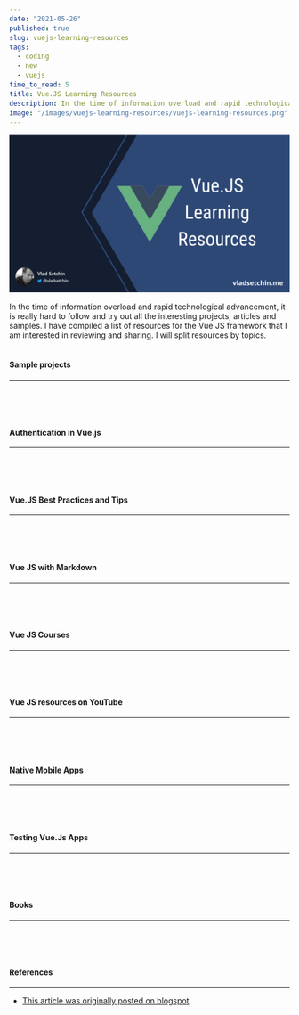 ```yaml
---
date: "2021-05-26"
published: true
slug: vuejs-learning-resources
tags:
  - coding
  - new
  - vuejs
time_to_read: 5
title: Vue.JS Learning Resources
description: In the time of information overload and rapid technological advancement, it is really hard to follow and try out all the interesting projects, articles and samples.
image: "/images/vuejs-learning-resources/vuejs-learning-resources.png"
---
```


<img src="/images/vuejs-learning-resources/vuejs-learning-resources.png" alt="Vue JS Learning Resources"
	title="Vue JS Learning Resources" class="w-100" />

In the time of information overload and rapid technological advancement, it is really hard to follow and try out all the interesting projects, articles and samples. I have compiled a list of resources for the Vue JS framework that I am interested in reviewing and sharing. I will split resources by topics.
<br>
<br>

#### Sample projects

---

  <PostResource
    image="/images/vuejs-learning-resources/p1.png"
    url="https://morioh.com/p/487e3f41ffa3/build-a-live-commenting-system-with-laravel-and-vue-js"
    title="Build a live commenting system with Laravel and Vue.js"
    description="This tutorial will help you build a realtime commenting system with Laravel, Vue.js and Pusher. We’ll create a basic landing page, a comments feed, and a submission form where users can submit comments that will be added to the page and viewable instantly. This tutorial is the Laravel version of this one, and when setting up Vuex and Vue.js you can refer to the same sections in that tutorial."
  />
  <PostResource
    image="/images/vuejs-learning-resources/p2.png"
    url="https://morioh.com/p/332c4fee76d6/build-a-location-based-chatroom-with-firebase-and-vue-js"
    title="Build a Location-based Chatroom with Firebase and Vue.js"
    description="Recently, me and my friend built a location-based chatroom called — Near. People can talk with each other nearby in a web app. We would like to share what we did and how to make it. Please feel free to give us feedback by replying this article."
  />
  <PostResource
    image="/images/vuejs-learning-resources/p3.jpg"
    url="https://school.geekwall.in/p/HyIdIkcgr/vue-pomodoro-time"
    title="Building a Pomodoro Timer with Vue.js"
    description="Building a Pomodoro Timer with Vue.js. How I learned a lot trying to make a timer for a challenge and then determined to make a full featured one."
  />
  <PostResource
    image="/images/vuejs-learning-resources/p4.jpg"
    url="https://scotch.io/tutorials/build-a-secure-to-do-app-with-vuejs-aspnet-core-and-okta"
    title="Build a Secure To-Do App with Vue, ASP.NET Core, and Okta"
    description="I love lists. I keep everything I need to do (too many things, usually) in a big to-do list, and the list helps keep me sane throughout the day. It’s like having a second brain!"
  />
  <PostResource
    image="/images/vuejs-learning-resources/p5.png"
    url="https://www.codewall.co.uk/how-to-create-a-real-time-to-do-list-app-with-vue-vuex-firebase-tutorial/?utm_source=CWTwitter&utm_medium=social"
    title="How To Create a Real Time To Do List App with Vue, Vuex & Firebase Tutorial"
    description="Hello! In this tutorial, we’ll be using Firebase and Vue to create a very simple project that will update your Firestore and your VueJS project in real time. We’re going to be creating a simple to do list before we get started – you need to have NodeJS & NPM installed."
  />
  <PostResource
    image="/images/vuejs-learning-resources/p6.png"
    url="https://morioh.com/p/850b9e640bd5/how-to-drag-and-drop-file-uploads-with-vue-js-and-axios"
    title="How to Drag and Drop File Uploads with Vue.js and Axios"
    description="In this tutorial we are going to combine all of these tricks to make the ultimate file uploader with VueJS and Axios. We will allow users to select any amount of files, remove the ones they don’t, show a preview, and show a status bar for uploading the files."
  />
<br>
<br>
<br>

#### Authentication in Vue.js

---

  <PostResource
    image="/images/vuejs-learning-resources/p7.png"
    url="https://morioh.com/p/4bb19aa8ea3e/how-to-structure-a-vue-project-authentication"
    title="How to structure a Vue project  Authentication"
    description="We will build a simple project that handles authentication and prepare basic scaffolding to use when building the rest of the app."
  />
  <PostResource
    image="/images/vuejs-learning-resources/p8.png"
    url="https://fullstackmark.com/post/16/user-authentication-with-vuejs-aspnet-core-2-and-facebook-login"
    title="User Authentication with Vue.js, ASP.NET Core 2 and Facebook Login"
    description="How to setup JWT authentication with ASP.NET Core 2, Vue.Js, and Facebook OAuth."
  />
  <PostResource
    image="/images/vuejs-learning-resources/p9.jpg"
    url="https://school.geekwall.in/p/ByFQL2EDE/google-oauth2-with-vuejs-and-vert-x"
    title="Google OAuth2 with VueJS and Vert.x"
    description="Create a simple VueJS frontend app running on a Vert.x backend, providing login with Google OAuth2 from scratch"
  />
  <PostResource
    image="/images/vue_js_auth.png"
    url="https://vuejsdevelopers.com/2018/01/08/vue-js-roles-permissions-casl/?utm_source=twitter-vjd&utm_medium=post&utm_campaign=vrp"
    title="Managing User Permissions in a VueJS App"
    description="In authenticated frontend apps, we often want to change what's visible to the user depending on their assigned role. For example, a guest user might be able to see a post, but only a registered user or an admin sees a button to edit that post."
  />
  <PostResource
    image="/images/vuejs-learning-resources/p9.png"
    url="https://morioh.com/p/4c0743fb1ca1"
    title="User Registration and Login with Vue.js and Vuex"
    description="In this tutorial we'll go through an example of how to build a simple user registration and login system using Vue.js and Vuex + Webpack 4.16"
  />
<br>
<br>
<br>

#### Vue.JS Best Practices and Tips

---

  <PostResource
    image="/images/vuejs-learning-resources/p22.png"
    url="https://www.freecodecamp.org/news/common-mistakes-to-avoid-while-working-with-vue-js-10e0b130925b/"
    title="Common mistakes to avoid while working with Vue.js"
    description="In this article, I’d like to share a few common issues that you may have to deal with when working with Vue.js."
  />
  <PostResource
    image="/images/vuejs-learning-resources/p23.png"
    url="https://www.dotnetcurry.com/vuejs/1454/using-vuex-manage-vuejs-state"
    title="Managing Vue state in Vue.js applications with Vuex"
    description="As you write applications with Vue and take advantage of its support for components, you will need to decide how to manage the state of your application..."
  />
  <PostResource
    image="/images/vuejs-learning-resources/p26.png"
    url="https://morioh.com/p/e553f1df2aaf/accessing-the-virtual-dom-using-render-functions-in-vue-js"
    title="Accessing the virtual DOM using render functions in Vue JS"
    description="In this post, we will look at how to use render functions to unleash the power of JavaScript by using templates in Vue."
  />
  <PostResource
    image="/images/vuejs-learning-resources/p25.png"
    url="https://medium.com/@deepaksisodiya/working-with-dynamic-components-in-vue-js-e956a66ee49a"
    title="Working with Dynamic Components in Vue.js"
    description="To understand what is a dynamic component, let's consider an example. Suppose we are developing a commenting platform where user can come and post a comment on the article. Posting of comment for the logged-in and logged-out user is different..."
  />
  <PostResource
    image="/images/vuejs-learning-resources/p26.png"
    url="https://itnext.io/https-medium-com-manuustenko-how-to-avoid-solid-principles-violations-in-vue-js-application-1121a0df6197"
    title="How to avoid SOLID principles violations in Vue. JS application"
    description="In this article I’d like to discuss how can we avoid SOLID principles violation in our Vue.JS project."
  />
  <PostResource
    image="/images/vuejs-learning-resources/p27.png"
    url="https://code-maze.com/vue-js-series/"
    title="Vue.js Series"
    description="Welcome to the Vue.js Series. In this blog series, we are going to go through a detailed example of how to use Vue.js to create a fully functional client application that consumes the .NET Core 2.0 Web API server."
  />
  <PostResource
    image="/images/vuejs-learning-resources/p28.png"
    url="https://code-maze.com/vuejs-create-and-update/"
    title="Vue.js Series – Two-way Binding and V-model Directive"
    description="We are still missing the create and update components and in this article, we are going to implement these missing parts. With this post, we are going to finalize our application development process."
  />
  <PostResource
    image="/images/vuejs-learning-resources/p29.png"
    url="https://javascript.plainenglish.io/i-created-the-exact-same-app-in-react-and-vue-here-are-the-differences-e9a1ae8077fd"
    title="I created the exact same app in React and Vue. Here are the differences."
    description="Having used Vue at work, I had a fairly solid understanding of it. I was, however, curious to know what the grass was like on the other side of the fence — the grass in this scenario being React."
  />
  <PostResource
    image="/images/vuejs-learning-resources/p30.png"
    url="https://morioh.com/p/b5c685d83cd6/how-i-built-a-web-app-with-vue-vuetify-and-axios"
    title="How I built a web app with Vue, Vuetify and Axios"
    description="In this article, we will be building a Vue.js Application supported by Vuetify and Axios. The aim of this article is to implement a movie application which will be calling on an API"
  />
  <PostResource
    image="/images/vuejs-learning-resources/p31.png"
    url="https://morioh.com/p/3cf653b04219/five-tools-to-speed-the-development-of-your-vue-js-applications"
    title="Five tools to speed the development of your Vue.js applications."
    description="Not long ago Vue.js passed React in GitHub stars. Although a somewhat shallow metric to measure, no doubt that this is only an indicator of the great success and popularity Vue.js is gathering in the community in 2018.As we use more great frameworks like Vue to build new applications."
  />
  <PostResource
    image="/images/vuejs-learning-resources/p21.jpg"
    url="https://school.geekwall.in/p/HkAo15Lzr/optimize-the-performance-of-a-vue-app"
    title="Optimize the Performance of a Vue App"
    description="Single-page applications sometimes cop a little flack for their slow initial load. This is because traditionally, the server will send a large bundle of JavaScript to the client, which must be downloaded and parsed before anything is displayed on the screen. As you can imagine, as your app grows in size, this can become more and more problematic."
  />
  <PostResource
    image="/images/vuejs-learning-resources/p32.png"
    url="https://school.geekwall.in/p/ByjPN_ugr/list-rendering-vue"
    title="An introduction to dynamic list rendering in Vue.js"
    description="An introduction to dynamic list rendering in Vue.js. List rendering is one of the most commonly used practices in front-end web development. Dynamic list rendering is often used to present a series of similarly grouped information in a concise and friendly format to the user"
  />
  <PostResource
    image="/images/vuejs-learning-resources/p33.png"
    url="https://morioh.com/p/ffd37ea8a90a/using-renderless-components-in-vue-js"
    title="Using Renderless Components in Vue.js"
    description="Most Vue apps need asynchronous HTTP requests and there are many ways to realize them: in the mounted() lifecycle hook, in a method triggered by a button, within the store (when using vuex) or in the asyncData() and fetch() methods (with Nuxt)."
  />
  <PostResource
    image="/images/vuejs-learning-resources/p34.png"
    url="https://vueschool.io/articles/vuejs-tutorials/lazy-loading-individual-vue-components-and-prefetching/"
    title="Lazy Loading Individual Vue Components and Prefetching"
    description="The purpose of lazy loading is to postpone downloading parts of your application that are not needed by the user on the initial page load which ends up in much better loading time."
  />
  <PostResource
    image="/images/vuejs-learning-resources/p35.png"
    url="https://morioh.com/p/bc2998bd7f6b/how-to-implement-client-side-pagination-in-vue-js"
    title="How to implement client-side pagination in Vue.js"
    description="In this post, you'll see a simple example of how to implement client-side pagination in Vue.js"
  />
  <PostResource
    image="/images/vuejs-learning-resources/p36.png"
    url="https://morioh.com/p/3021edac7ef1/dockerizing-a-vue-application"
    title="Dockerizing a Vue Application"
    description="This tutorial looks at how to Dockerize a Vue app, built with the Vue CLI, using Docker along with Docker Compose and Docker Machine for both development and production. We’ll specifically focus on"
  />
  <PostResource
    image="/images/vuejs-learning-resources/p22.jpg"
    url="https://medium.com/notonlycss/the-difference-between-computed-and-methods-in-vue-js-9cb05c59ed98"
    title="The difference between COMPUTED and METHODS in Vue.js"
    description="Now it’s some months that I’m using Vue.js and something that made me confused for the first few weeks was the difference between computed and methods."
  />
  <PostResource
    image="/images/vuejs-learning-resources/p23.jpg"
    url="https://digitaldefynd.com/best-vue-js-tutorial-course-certification-training/"
    title="10 Best Vue JS Tutorial & Course [2021 MAY] [UPDATED]"
    description="After extensive research, our team of web development experts has compiled this list of Best Vue JS Tutorial, Course, Training, Class and certification available online for 2021. It includes both paid and free resources to help you learn Vue JS and these tutorials and courses are suitable for beginners, intermediate learners as well as experts."
  />
  <PostResource
    image="/images/vuejs-learning-resources/p37.png"
    url="https://dev.to/ratracegrad/how-to-add-internationalization-to-a-vue-app-8ng"
    title="How to Add Internationalization to a Vue App"
    description="¡Hola. Bonjour. Ciao. 你好. Here is how you add internationalization to Vue."
  />
  <PostResource
    image="/images/vuejs-learning-resources/p24.jpg"
    url="https://school.geekwall.in/p/Hy3ZU3VPV/creating-custom-directives-in-vue-js"
    title="Creating Custom Directives in Vue.js"
    description="Creating Custom Directives in Vue.js. Directives are special attributes with the `v-` prefix. A directive’s job is to reactively apply side effects to the DOM when the value of its expression changes."
  />
  <PostResource
    image="/images/vuejs-learning-resources/p38.png"
    url="https://morioh.com/p/dc6e62b85093/getting-started-with-vuetify-2-0"
    title="Getting Started with Vuetify 2.0"
    description="With the release of Vuetify 2.0, now is the perfect time to start learning how to use this popular component framework."
  />
  <PostResource
    image="/images/vuejs-learning-resources/p39.png"
    url="https://vuetifyjs.com/en/"
    title="Material Design Framework"
    description="Vuetify is a progressive framework that attempts to push web development to the next level."
  />
  <PostResource
    image="/images/vuejs-learning-resources/p40.png"
    url="https://morioh.com/p/b704f8438c84/building-frontend-using-vuetify"
    title="Building Frontend Using Vuetify"
    description="In this article, you will learn how you can quickly build an attractive and interactive frontend very quickly using Vuetify."
  />
  <PostResource
    image="/images/vuejs-learning-resources/p41.webp"
    url="https://vuejsdevelopers.com/2018/08/27/vue-js-form-handling-vuelidate/"
    title="Simple Vue.js Form Validation with Vuelidate"
    description="Thanks to Vue's reactivity model, it's really easy to roll your own form validations. This can be done with a simple method call on the form submit, or a computed property evaluating input data on each change."
  />
  <PostResource
    image="/images/vuejs-learning-resources/p42.jpg"
    url="https://school.geekwall.in/p/HJzcKA_TV/deploy-vuejs-to-netlify"
    title="Deploying a Vue.js app to Netlify"
    description="Setting up a Continuous Integration pipeline from _A to Z_ that: runs tests, builds the app and deploys it to Netlify. Let’s do it!"
  />
  <PostResource
    image="/images/vuejs-learning-resources/p41.png"
    url="https://morioh.com/p/87561a142844"
    title="What is Template in Vue.js"
    description="...We have learnt in the earlier chapters, how to get an output in the form of text content on the screen. In this chapter, we will learn how to get an output in the form of HTML template on the screen..."
  />
  <PostResource
    image="/images/vuejs-learning-resources/p42.png"
    url="https://morioh.com/p/6ac5fba3b666"
    title="How to use Web-Components in Vue"
    description="Learn how to seamlessly integrate and use Web Components in VueJS, including custom properties and events"
  />
  <PostResource
    image="/images/vuejs-learning-resources/p43.png"
    url="https://itnext.io/a-few-handy-vue-js-tricks-832703cff426"
    title="A few handy Vue.js tricks"
    description="1, 2, 3, 4, 5, 6 Handy Tips"
  />
  <PostResource
    image="/images/vuejs-learning-resources/p44.png"
    url="https://morioh.com/p/d772ab4a799f"
    title="How to Create an Interactive YouTube Video Selection in Vue.js"
    description="In this post I want to share my observations during my implementation of an **interactive** YouTube Video selection in Vue. Maybe this can save you some time, if you plan to do the same."
  />
</div>
<br>
<br>
<br>

#### Vue JS with Markdown

---

<PostResource
    image="/images/vuejs-learning-resources/p0.jpg"
    url="https://lobotuerto.com/blog/vuejs-components-inside-markdown"
    title="Vue.js components inside Markdown — lobo_tuerto's notes"
    description="This is a quick post to show the different ways we can use to make Vue.js components available inside Markdown content. And at the same time, see how we can import .md files inside Vue.js components."
  />
<br>
<br>
<br>

#### Vue JS Courses

---

<PostResource
    image="/images/vuejs-learning-resources/p10.png"
    url="https://school.geekwall.in/p/ryGQ93abH/learn-vue-js-from-scratch-full-course-for-beginners"
    title="Learn Vue.js from Scratch - Full Course for Beginners"
    description="Learn and master one of the most popular frontend frameworks by building awesome projects"
  />
<PostResource
    image="/images/vuejs-learning-resources/p11.png"
    url="https://academind.com/tutorials/vuejs-learning-the-basics/"
    title="Vue JS - Learning the Basics"
    description="Vue.js is extremely popular. Learn the 7 core concepts, experience it on your own and start your Vue.js journey right now!"
  />
<br>
<br>
<br>

#### Vue JS resources on YouTube 

---

  <PostResource
    image="/images/vuejs-learning-resources/p10.png"
    url="https://www.youtube.com/watch?v=IBDVWntKQZ4&ab_channel=LizChow"
    title="VueJS Build A Todo App - Code On-The-Fly"
    description="Want to create TODO App with Vue JS? Here is how!"
  />
  <PostResource
    image="/images/vuejs-learning-resources/p12.png"
    url="https://www.youtube.com/watch?v=5lVQgZzLMHc&ab_channel=TraversyMedia"
    title="Vuex Crash Course - State Management"
    description="In this video we will build an application using Vue.js with the Vuex state management library."
  />
  <PostResource
    image="/images/vuejs-learning-resources/p10.png"
    url="https://www.youtube.com/watch?v=4deVCNJq3qc&list=WL&index=44&t=17s&ab_channel=freeCodeCamp.org"
    title="Learn Vue.js - Full Course for Beginners - 2019"
    description="Learn to use Vue.js in this full tutorial course for beginners. Vue.js is an open-source JavaScript framework for building user interfaces and single-page applications."
  />
  <PostResource
    image="/images/vuejs-learning-resources/p14.png"
    url="https://www.youtube.com/watch?v=6H1wftPS0oo&list=WL&index=75&ab_channel=TraversyMedia"
    title="Build a PWA With Vue & Ionic 4"
    description="In this project we will built a progressive web app with Vue.js and Ionic 4. We will use the @ionic/vue package and the @vue/pwa plugin to do this."
  />
<PostResource
    image="/images/vuejs-learning-resources/p15.png"
    url="https://www.youtube.com/watch?v=dy_ZB1TyFx4&list=WL&index=79&t=7s&ab_channel=ComponentsConf"
    title="Natalia Tepluhina - Vue 3 - Looking into the Vueture: Composition Functions - ComponentsConf 2019"
    description="ComponentsConf 2019 - Australian JavaScript conference with exclusive focus on frontend frameworks & libs. Vue 3 brings us a new feature: composition functions, a way of declaring component logic using function calls.  In this talk I will show how composition functions work and in which cases they are better than 'usual' object syntax."
  />
<br>
<br>
<br>

#### Native Mobile Apps

---

<PostResource
    image="/images/vuejs-learning-resources/p16.png"
    url="https://vue-native.io/"
    title="Vue Native"
    description="Vue Native is a framework to build cross platform native mobile apps using JavaScript."
  />
<PostResource
    image="/images/vuejs-learning-resources/p17.png"
    url="https://nativescript.org/"
    title="NativeScript and Vue.js"
    description="Vue.js is a lightweight framework for building engaging user interfaces. NativeScript powers cross-platform (truly native) mobile apps, using the web skills you already know. Combined they are a fantastic pair for developing immersive mobile experiences."
  />
<br>
<br>
<br>

#### Testing Vue.Js Apps

---

<PostResource
    image="/images/vuejs-learning-resources/p0.jpg"
    url="https://vue-test-utils.vuejs.org/"
    title="Vue Test Utils"
    description="Vue Test Utils is the official unit testing utility library for Vue.js."
  />
<PostResource
    image="/images/vuejs-learning-resources/p18.png"
    url="https://morioh.com/p/0bacfcdc8dd2/testing-vue-with-jest"
    title="Testing Vue with Jest"
    description="In this article to show how to setup Jest in an Vue.js application. This will guide you through everything in a blank Vue.js template to test components and more"
  />
<PostResource
    image="/images/vuejs-learning-resources/p19.jpg"
    url="https://school.geekwall.in/p/HyC66CkVB/how-to-test-your-vue-project-with-jest-and-nightwatch"
    title="How to Test Your Vue Project with Jest and Nightwatch"
    description="Testing is a vital part of the development cycle and a part of life for programmers and developers. ..."
  />
<PostResource
    image="/images/vuejs-learning-resources/p20.jpg"
    url="https://www.vuemastery.com/blog/unit-testing-vue-1/"
    title="Unit Testing in Vue: What to Test?"
    description="Every developer knows that they should be writing tests, but in reality, many of us don’t do it at all or we aren’t doing enough of it. The problem isn’t the lack of tools, it’s that we don’t have a clear understanding of what these tools are meant to do."
  />
<br>
<br>
<br>

#### Books

---

<PostResource
    image="/images/vuejs-learning-resources/p21.png"
    url="https://www.programmer-books.com/pro-vue-js-2-pdf/"
    title="Pro Vue.js 2"
    description="Explore Vue.js to take advantage of the capabilities of modern browsers and devices using the fastest-growing framework for building dynamic JavaScript applications. You will work with the power of the Model-View-Controller (MVC) pattern on the client, creating a strong foundation for complex and rich web apps."
  />
<br>
<br>
<br>

#### References

---

- [This article was originally posted on blogspot](https://software-development-toolbox.blogspot.com/2019/09/vuejs-learning-resources_25.html)